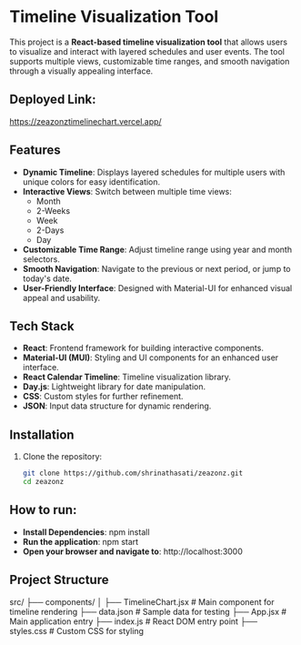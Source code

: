 # Timeline Visualization Tool

This project is a **React-based timeline visualization tool** that allows users to visualize and interact with layered schedules and user events. The tool supports multiple views, customizable time ranges, and smooth navigation through a visually appealing interface.

## Deployed Link:
https://zeazonztimelinechart.vercel.app/

## Features

- **Dynamic Timeline**: Displays layered schedules for multiple users with unique colors for easy identification.
- **Interactive Views**: Switch between multiple time views:
  - Month
  - 2-Weeks
  - Week
  - 2-Days
  - Day
- **Customizable Time Range**: Adjust timeline range using year and month selectors.
- **Smooth Navigation**: Navigate to the previous or next period, or jump to today's date.
- **User-Friendly Interface**: Designed with Material-UI for enhanced visual appeal and usability.

## Tech Stack

- **React**: Frontend framework for building interactive components.
- **Material-UI (MUI)**: Styling and UI components for an enhanced user interface.
- **React Calendar Timeline**: Timeline visualization library.
- **Day.js**: Lightweight library for date manipulation.
- **CSS**: Custom styles for further refinement.
- **JSON**: Input data structure for dynamic rendering.

## Installation

1. Clone the repository:
   ```bash
   git clone https://github.com/shrinathasati/zeazonz.git
   cd zeazonz

## How to run: 
- **Install Dependencies**: npm install
- **Run the application**: npm start
- **Open your browser and navigate to**: http://localhost:3000

## Project Structure
src/
├── components/
│   ├── TimelineChart.jsx    # Main component for timeline rendering
├── data.json                # Sample data for testing
├── App.jsx                  # Main application entry
├── index.js                 # React DOM entry point
├── styles.css               # Custom CSS for styling
